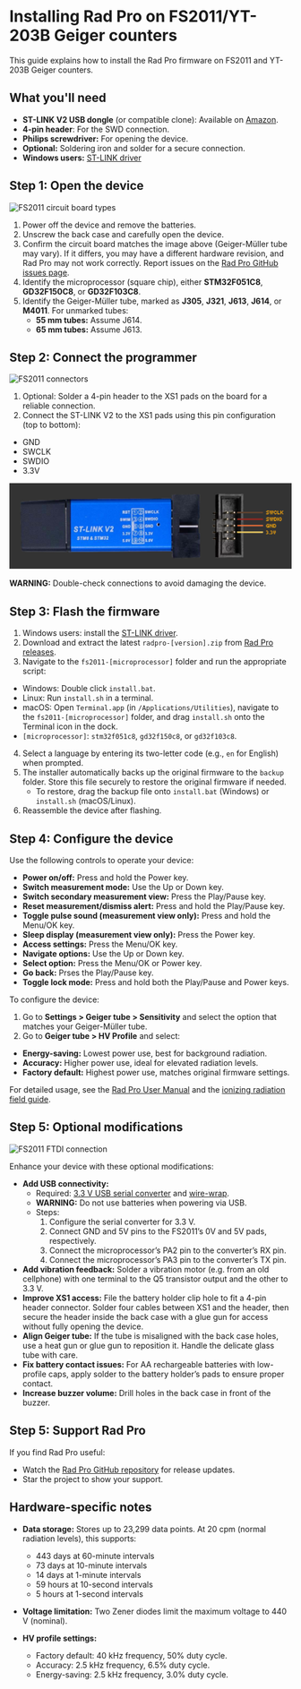 # Installing Rad Pro on FS2011/YT-203B Geiger counters

This guide explains how to install the Rad Pro firmware on FS2011 and YT-203B Geiger counters.

## What you'll need

* **ST-LINK V2 USB dongle** (or compatible clone): Available on [Amazon](https://www.amazon.com/s?k=st-link+v2).
* **4-pin header**: For the SWD connection.
* **Philips screwdriver:** For opening the device.
* **Optional:** Soldering iron and solder for a secure connection.
* **Windows users:** [ST-LINK driver](https://www.st.com/en/development-tools/stsw-link009.html)

## Step 1: Open the device

![FS2011 circuit board types](img/fs2011-board-type.jpg)

1. Power off the device and remove the batteries.
2. Unscrew the back case and carefully open the device.
3. Confirm the circuit board matches the image above (Geiger-Müller tube may vary). If it differs, you may have a different hardware revision, and Rad Pro may not work correctly. Report issues on the [Rad Pro GitHub issues page](https://github.com/Gissio/radpro/issues).
4. Identify the microprocessor (square chip), either **STM32F051C8**, **GD32F150C8**, or **GD32F103C8**.
4. Identify the Geiger-Müller tube, marked as **J305**, **J321**, **J613**, **J614**, or **M4011**. For unmarked tubes:
   * **55 mm tubes:** Assume J614.
   * **65 mm tubes:** Assume J613.

## Step 2: Connect the programmer

![FS2011 connectors](img/fs2011-swd.jpg)

1. Optional: Solder a 4-pin header to the XS1 pads on the board for a reliable connection.
2. Connect the ST-LINK V2 to the XS1 pads using this pin configuration (top to bottom):
  * GND
  * SWCLK
  * SWDIO
  * 3.3V

![ST-LINK V2 programmer](../../img/ST-LINK-V2.png)

**WARNING:** Double-check connections to avoid damaging the device.

## Step 3: Flash the firmware

1. Windows users: install the [ST-LINK driver](https://www.st.com/en/development-tools/stsw-link009.html).
2. Download and extract the latest `radpro-[version].zip` from [Rad Pro releases](https://github.com/Gissio/radpro/releases).
3. Navigate to the `fs2011-[microprocessor]` folder and run the appropriate script:
  * Windows: Double click `install.bat`.
  * Linux: Run `install.sh` in a terminal.
  * macOS: Open `Terminal.app` (in `/Applications/Utilities`), navigate to the `fs2011-[microprocessor]` folder, and drag `install.sh` onto the Terminal icon in the dock.
  * `[microprocessor]`: `stm32f051c8`, `gd32f150c8`, or `gd32f103c8`.
4. Select a language by entering its two-letter code (e.g., `en` for English) when prompted.
5. The installer automatically backs up the original firmware to the `backup` folder. Store this file securely to restore the original firmware if needed.
   * To restore, drag the backup file onto `install.bat` (Windows) or `install.sh` (macOS/Linux).
6. Reassemble the device after flashing.

## Step 4: Configure the device

Use the following controls to operate your device:

* **Power on/off:** Press and hold the Power key.
* **Switch measurement mode:** Use the Up or Down key.
* **Switch secondary measurement view:** Press the Play/Pause key.
* **Reset measurement/dismiss alert:** Press and hold the Play/Pause key.
* **Toggle pulse sound (measurement view only):** Press and hold the Menu/OK key.
* **Sleep display (measurement view only):** Press the Power key.
* **Access settings:** Press the Menu/OK key.
* **Navigate options:** Use the Up or Down key.
* **Select option:** Press the Menu/OK or Power key.
* **Go back:** Prses the Play/Pause key.
* **Toggle lock mode:** Press and hold both the Play/Pause and Power keys.

To configure the device:

1. Go to **Settings > Geiger tube > Sensitivity** and select the option that matches your Geiger-Müller tube.
2. Go to **Geiger tube > HV Profile** and select:
  * **Energy-saving:** Lowest power use, best for background radiation.
  * **Accuracy:** Higher power use, ideal for elevated radiation levels.
  * **Factory default:** Highest power use, matches original firmware settings.

For detailed usage, see the [Rad Pro User Manual](../../manual.md) and the [ionizing radiation field guide](https://github.com/Gissio/ionizing-radiation-field-guide).

## Step 5: Optional modifications

![FS2011 FTDI connection](img/fs2011-ftdi.jpg)

Enhance your device with these optional modifications:

* **Add USB connectivity:**
  * Required: [3.3 V USB serial converter](https://www.amazon.com/s?k=ftdi+board) and [wire-wrap](https://www.amazon.com/s?k=wirewrap+30).
  * **WARNING:** Do not use batteries when powering via USB.
  * Steps:
    1. Configure the serial converter for 3.3 V.
    2. Connect GND and 5V pins to the FS2011’s 0V and 5V pads, respectively.
    3. Connect the microprocessor’s PA2 pin to the converter’s RX pin.
    4. Connect the microprocessor’s PA3 pin to the converter’s TX pin.
* **Add vibration feedback:** Solder a vibration motor (e.g. from an old cellphone) with one terminal to the Q5 transistor output and the other to 3.3 V.
* **Improve XS1 access:** File the battery holder clip hole to fit a 4-pin header connector. Solder four cables between XS1 and the header, then secure the header inside the back case with a glue gun for access without fully opening the device.
* **Align Geiger tube:** If the tube is misaligned with the back case holes, use a heat gun or glue gun to reposition it. Handle the delicate glass tube with care.
* **Fix battery contact issues:** For AA rechargeable batteries with low-profile caps, apply solder to the battery holder’s pads to ensure proper contact.
* **Increase buzzer volume:** Drill holes in the back case in front of the buzzer.

## Step 5: Support Rad Pro

If you find Rad Pro useful:

* Watch the [Rad Pro GitHub repository](https://github.com/Gissio/radpro) for release updates.
* Star the project to show your support.

## Hardware-specific notes

<!-- Calculated as follows:

* With 1-byte differential values: [21 pages * (1 timestamp record/page [10 bytes] + 1012 differential records/page [1 byte each])] = 21273 records
* With 2-byte differential values: [21 pages * (1 timestamp record/page [10 bytes] + 506 differential records/page [2 byte each])] = 10647 enrecordtries

* 60-minute and 10-minute intervals require 2-byte differential values.
* 1-minute intervals and less require 1-byte differential values.

 -->

* **Data storage:** Stores up to 23,299 data points. At 20 cpm (normal radiation levels), this supports:
  * 443 days at 60-minute intervals
  * 73 days at 10-minute intervals
  * 14 days at 1-minute intervals
  * 59 hours at 10-second intervals
  * 5 hours at 1-second intervals

* **Voltage limitation:** Two Zener diodes limit the maximum voltage to 440 V (nominal).

* **HV profile settings:**
  * Factory default: 40 kHz frequency, 50% duty cycle.
  * Accuracy: 2.5 kHz frequency, 6.5% duty cycle.
  * Energy-saving: 2.5 kHz frequency, 3.0% duty cycle.
